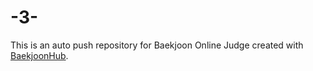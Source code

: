 # -3-
This is an auto push repository for Baekjoon Online Judge created with [BaekjoonHub](https://github.com/BaekjoonHub/BaekjoonHub).

